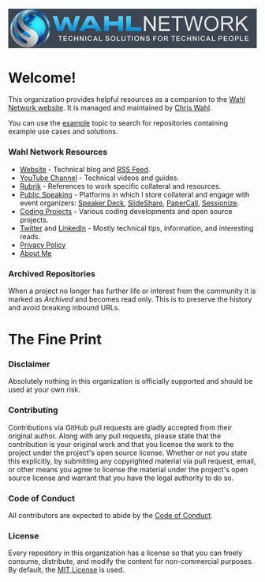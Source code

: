 ![img](img/wn-header-dark.png)

# Welcome!

This organization provides helpful resources as a companion to the [Wahl Network website](https://wahlnetwork.com). It is managed and maintained by [Chris Wahl](https://twitter.com/ChrisWahl).

You can use the [example](https://github.com/search?q=topic%3Aexample+org%3AWahlNetwork&type=Repositories) topic to search for repositories containing example use cases and solutions.

### Wahl Network Resources

* [Website](https://wahlnetwork.com/) - Technical blog and [RSS Feed](https://wahlnetwork.com/feed/).
* [YouTube Channel](https://www.youtube.com/c/WahlnetworkPage) - Technical videos and guides.
* [Rubrik](https://wahlnetwork.com/rubrik/) - References to work specific collateral and resources.
* [Public Speaking](https://wahlnetwork.com/public-speaking/) - Platforms in which I store collateral and engage with event organizers: [Speaker Deck](https://speakerdeck.com/chriswahl), [SlideShare](https://www.slideshare.net/ChristopherWahl), [PaperCall](https://www.papercall.io/speakers/chriswahl), [Sessionize](https://sessionize.com/chriswahl/).
* [Coding Projects](https://wahlnetwork.com/coding-projects/) - Various coding developments and open source projects.
* [Twitter](https://twitter.com/ChrisWahl) and [LinkedIn](https://www.linkedin.com/in/wahlchris/) - Mostly technical tips, information, and interesting reads.
* [Privacy Policy](https://wahlnetwork.com/privacy-policy/)
* [About Me](https://wahlnetwork.com/about/)

### Archived Repositories

When a project no longer has further life or interest from the community it is marked as _Archived_ and becomes read only. This is to preserve the history and avoid breaking inbound URLs.

# The Fine Print

### Disclaimer

Absolutely nothing in this organization is officially supported and should be used at your own risk.

### Contributing

Contributions via GitHub pull requests are gladly accepted from their original author. Along with any pull requests, please state that the contribution is your original work and that you license the work to the project under the project's open source license. Whether or not you state this explicitly, by submitting any copyrighted material via pull request, email, or other means you agree to license the material under the project's open source license and warrant that you have the legal authority to do so.

### Code of Conduct

All contributors are expected to abide by the [Code of Conduct](COC.md).

### License

Every repository in this organization has a license so that you can freely consume, distribute, and modify the content for non-commercial purposes. By default, the [MIT License](https://opensource.org/licenses/MIT) is used.
